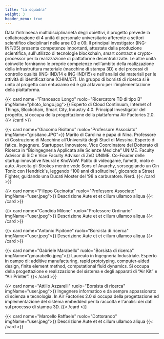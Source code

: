 ```yaml
---
title: "La squadra"
weight: 3
header_menu: true
---
```


Data l'intrinseca multidisciplinarietà degli obiettivi, il progetto prevede la collaborazione di 4 unità di personale universitario afferente a settori scientifico disciplinari nelle aree 03 e 09. Il principal investigator (ING-INF/05) presenta competenze importanti, attestate dalla produzione scientifica, sull'utilizzo di tecnologie blockchain, smart contract e crypto-processor per la realizzazione di piattaforme decentralizzate. Le altre unità coinvolte forniranno le proprie competenze nell'ambito della realizzazione della infrastruttura materiale (macchine di stampa 3D) e dei processi di controllo qualità (ING-IND/14 e ING-IND/15) e nell'analisi dei materiali per le attività di identificazione (CHIM/07). Un gruppo di borsisti di ricerca si è unito al progetto con entusiamo ed è già al lavoro per l'implementazione della piattaforma.


{{< card nome="Francesco Longo" ruolo="Ricercatore TD di tipo B" imgName="photo_longo.jpg">}}
Esperto di Cloud Continuum, Internet of Things, Blockchain, Smart City, Industry 4.0.
Principal Investigator del progetto, si occupa della progettazione della piattaforma Air Factories 2.0.
{{< /card >}}

{{< card nome="Giacomo Risitano" ruolo="Professore Associato" imgName="grisitano.JPG">}}
Marito di Carolina e papà di Nina. Professore di Costruzione di Macchine all’Università degli Studi di Messina. Esperto di fatica. Ingegnere. Startupper. Innovatore. Vice Coordinatore del Dottorato di Ricerca in “Bioingegneria Applicata alle Scienze Mediche” UNIME. Faculty Advisor di SIC e Vice Faculty Advisor di ZeD UNIME. Co-Fouder delle startup innovative Neural e KnoWoW. Patito di videogame, fumetti, moto e auto. Ascolta gli Strokes mentre vede Sons of Anarchy, sorseggiando un Gin Tonic con Hendrick's, leggendo “100 anni di solitudine”, giocando a Street Fighter, guidando una Ducati Moster del ‘98 a carburatore. Nerd.
{{< /card >}}

{{< card nome="Filippo Cucinotta" ruolo="Professore Associato" imgName="user.jpeg">}}
    Descrizione
    Aute et et cillum ullamco aliqua 
{{< /card >}}

{{< card nome="Candida Milone" ruolo="Professore Ordinario" imgName="user.jpeg">}}
    Descrizione
    Aute et et cillum ullamco aliqua
{{< /card >}}

{{< card nome="Antonio Pipitone" ruolo="Borsista di ricerca" imgName="user.jpeg">}}
    Descrizione
    Aute et et cillum ullamco aliqua
{{< /card >}}

{{< card nome="Gabriele Marabello" ruolo="Borsista di ricerca" imgName="gmarabello.jpeg">}}
    Laureato in Ingegneria Industriale. Esperto in campo di: additive manufacturing, rapid prototyping, computer-aided design, finite element method, computational fluid dynamics. Si occupa della progettazione e realizzazione del sistema e degli apparati di “Air Kit” e “Air Printer”.
{{< /card >}}

{{< card nome="Attilio Azzarelli" ruolo="Borsista di ricerca" imgName="user.jpeg">}}
    Ingegnere informatico e da sempre appassionato di scienza e tecnologia. In Air Factories 2.0 si occupa della progettazione ed implementazione del sistema embedded per la raccolta e l'analisi dei dati sul processo di stampa 3D.
{{< /card >}}

{{< card nome="Marcello Raffaele" ruolo="Dottorando" imgName="user.jpeg">}}
    Descrizione
    Aute et et cillum ullamco aliqua
{{< /card >}}

---

